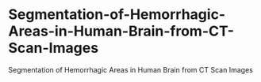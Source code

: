 # Segmentation-of-Hemorrhagic-Areas-in-Human-Brain-from-CT-Scan-Images
Segmentation of Hemorrhagic Areas in Human Brain from CT Scan Images
